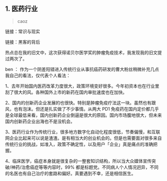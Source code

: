 ## 1. 医药行业
> caoz

链接：常识与现实 

链接：黑客的背后

热点总在我的旧文中，这次获得诺贝尔医学奖的肿瘤免疫技术，我发现我的旧文提过两次了。

ben ：  作为一个阴差阳错进入传统行业从事抗癌药研发的曹大粉丝稍微补充几点我自己的看法，仅代表个人看法：

1、去年开始国内医药改革力度很大，政策环境变好很多。今年初资本也在行业里刮了很大的风。各种国外上市的新药在国内审批速度也在加快。

2、国内的创新药企业发展的也很快。特别是肿瘤免疫疗法这一块。虽然也有跟风，也有泡沫。但还是扎实做了不少事情。从两大 PD1 免疫药在国内定价都几乎是全球最低来看，国内创新药企业倒逼是很大的原因。国内市场腹地很大，但未来国内创新药企业出海也不是没机会。

3、医药行业作为传统行业，很多地方数字化自动化程度很低，节奏偏慢，和互联网企业比起来可以说是渣渣。是有相当大的创业机会的。但是也需要面对很多来自传统行业的挑战，如准入，政策不确定性，以及用户「企业」真是痛点的准确把握。

4、临床医学，癌症本身就是很复杂的一整套知识结构，所以当大众媒体宣传突破/神药/治愈癌症等等内容时，99% 都是标题党。不同病人个人情况迥异，不同的名医也有自己治疗的套路和偏好。真要遇到不幸，还是相信医生。
